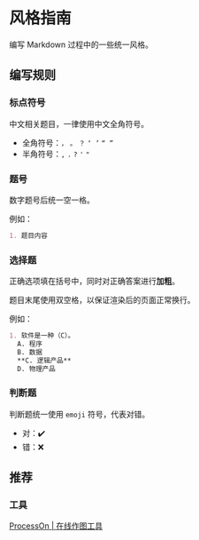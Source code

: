 # 风格指南

编写 Markdown 过程中的一些统一风格。

## 编写规则

### 标点符号

中文相关题目，一律使用中文全角符号。

- 全角符号：`，` `。` `？` `‘ ’` `“ ”`
- 半角符号：`,` `.` `?` `'` `"`

### 题号

数字题号后统一空一格。

例如：

```md
1. 题目内容
```

### 选择题

正确选项填在括号中，同时对正确答案进行**加粗**。

题目末尾使用双空格，以保证渲染后的页面正常换行。

例如：

```md
1. 软件是一种（C）。  
  A. 程序  
  B. 数据  
  **C. 逻辑产品**  
  D. 物理产品  
```

### 判断题

判断题统一使用 `emoji` 符号，代表对错。

- 对：✔️
- 错：❌

## 推荐

### 工具

[ProcessOn | 在线作图工具](https://www.processon.com)
